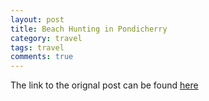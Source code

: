 ```yaml
---
layout: post
title: Beach Hunting in Pondicherry
category: travel 
tags: travel 
comments: true
---
```


The link to the orignal post can be found [here](https://90percenthumour.wordpress.com/2015/06/20/beach-hunting-in-pondicherry/)

